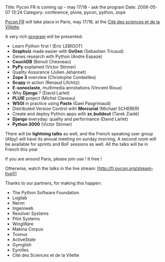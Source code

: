 Title: Pycon FR is coming up - may 17/18 - ask the program
Date: 2008-05-07 13:24
Category: conference, plone, pycon, python, zope

[Pycon FR][] will take place in Paris, may 17/18, at the [Cité des
sciences et de la Villette][].   
  
A very rich [program][] will be presented:   
-   Learn Python first ! (Eric LEBIGOT)
-   **Graphviz** made easier with **GvGen** (Sebastien Tricaud)
-   Genes research with Python (Andre Espaze)
-   **CouchDB** (Benoit Chesneau)
-   **PyPy** explained (Victor Stinner)
-   Quality Assurance (Julien Jehannet)
-   **Zope 3** overview (Christophe Combelles)
-   **Scapy** in action (Renaud Lifchitz)
-   **E-sonoclaste**, multimedia annotations (Vincent Rioux)
-   Why **Django** ? (David Larlet)
-   **PLUIE** project (Michel Claveau)
-   **WSGI** in practice using **Paste** (Gael Pasgrimaud)
-   Distributed Version Control with **Mercurial** (Michael SCHERER)
-   Create and deploy Python apps with **zc.buildout** (Tarek Ziadé)
-   **Django** everyday: quality and performance (David Larlet)
-   **Python 3000** (Victor Stinner)

  
There will be **lightning talks** as well, and the French speaking user
group (Afpy) will have its annual meeting on sunday morning. A second
room will be available for sprints and BoF sessions as well. All the
talks will be in French this year   
  
If you are around Paris, please join use ! It free !   
  
Otherwise, watch the talks in the live stream:
[http://fr.pycon.org/stream-live][]   
  
Thanks to our partners, for making this happen:   
-   The Python Software Foundation
-   Logilab
-   Nerim
-   Ingeniweb
-   Resolver Systems
-   Pilot Systems
-   WingWare
-   Makina Corpus
-   Toonux
-   ActiveState
-   Gymglish
-   Eyrolles
-   Cité des Sciences et de la Vilette

  [Pycon FR]: http://fr.pycon.org/
  [Cité des sciences et de la Villette]: http://fr.pycon.org/presentation
  [program]: http://fr.pycon.org/programme
  [http://fr.pycon.org/stream-live]: http://fr.pycon.org/stream-live
